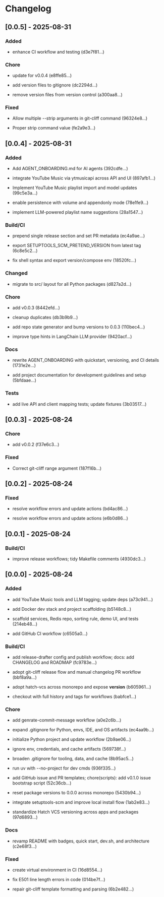 # Changelog

## [0.0.5] - 2025-08-31



### Added

- enhance CI workflow and testing (d3e7f81…)



### Chore

- update for v0.0.4 (e8ffe85…)

- add version files to gitignore (dc2294d…)

- remove version files from version control (a300aa8…)



### Fixed

- Allow multiple --strip arguments in git-cliff command (96324e8…)

- Proper strip command value (fe2a9e3…)



## [0.0.4] - 2025-08-31



### Added

- Add AGENT_ONBOARDING.md for AI agents (392cdfe…)

- integrate YouTube Music via ytmusicapi across API and UI (897afb1…)

- Implement YouTube Music playlist import and model updates (99c5e3a…)

- enable persistence with volume and appendonly mode (78e1fe9…)

- implement LLM-powered playlist name suggestions (28a1547…)



### Build/CI

- prepend single release section and set PR metadata (ec4a9ae…)

- export SETUPTOOLS_SCM_PRETEND_VERSION from latest tag (6c8e5c2…)

- fix shell syntax and export version/compose env (18520fc…)



### Changed

- migrate to src/ layout for all Python packages (d827a2d…)



### Chore

- add v0.0.3 (8442efd…)

- cleanup duplicates (db3b9b9…)

- add repo state generator and bump versions to 0.0.3 (110bec4…)

- improve type hints in LangChain LLM provider (9420acf…)



### Docs

- rewrite AGENT_ONBOARDING with quickstart, versioning, and CI details (1731e2e…)

- add project documentation for development guidelines and setup (5bfdaae…)



### Tests

- add live API and client mapping tests; update fixtures (3b03517…)



## [0.0.3] - 2025-08-24



### Chore

- add v0.0.2 (f37e6c3…)



### Fixed

- Correct git-cliff range argument (187f16b…)



## [0.0.2] - 2025-08-24



### Fixed

- resolve workflow errors and update actions (bd4ac86…)

- resolve workflow errors and update actions (e6b0d86…)



## [0.0.1] - 2025-08-24



### Build/CI

- improve release workflows; tidy Makefile comments (4930dc3…)



## [0.0.0] - 2025-08-24



### Added

- add YouTube Music tools and LLM tagging; update deps (a73c941…)

- add Docker dev stack and project scaffolding (b5148c8…)

- scaffold services, Redis repo, sorting rule, demo UI, and tests (214eb48…)

- add GitHub CI workflow (c6505a0…)



### Build/CI

- add release-drafter config and publish workflow; docs: add CHANGELOG and ROADMAP (fc9783e…)

- adopt git-cliff release flow and manual changelog PR workflow (bbf8a9a…)

- adopt hatch-vcs across monorepo and expose __version__ (b605961…)

- checkout with full history and tags for workflows (babfce1…)



### Chore

- add genrate-commit-message workflow (a0e2c6b…)

- expand .gitignore for Python, envs, IDE, and OS artifacts (ec4aa9b…)

- initialize Python project and update workflow (2b9ae06…)

- ignore env, credentials, and cache artifacts (569738f…)

- broaden .gitignore for tooling, data, and cache (8b95ac5…)

- run uv with --no-project for dev cmds (936f335…)

- add GitHub issue and PR templates; chore(scripts): add v0.1.0 issue bootstrap script (52c36cb…)

- reset package versions to 0.0.0 across monorepo (5430b94…)

- integrate setuptools-scm and improve local install flow (1ab2e83…)

- standardize Hatch VCS versioning across apps and packages (97d6893…)



### Docs

- revamp README with badges, quick start, dev.sh, and architecture (c2e68f3…)



### Fixed

- create virtual environment in CI (16d8554…)

- fix E501 line length errors in code (014be7f…)

- repair git-cliff template formatting and parsing (6b2e482…)




